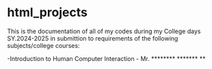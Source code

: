 # html_projects

This is the documentation of all of my codes during my College days SY.2024-2025 in submittion to requirements of the following subjects/college courses:

-Introduction to Human Computer Interaction     -   Mr. ******** ******* **

